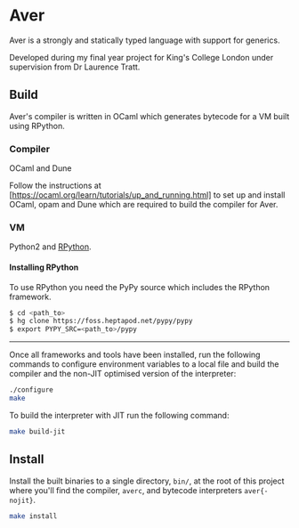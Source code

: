 # Aver

Aver is a strongly and statically typed language with support for generics.

Developed during my final year project for King's College London under supervision from Dr Laurence Tratt.

## Build

Aver's compiler is written in OCaml which generates bytecode for a VM built using RPython.

### Compiler

OCaml and Dune

Follow the instructions at [https://ocaml.org/learn/tutorials/up_and_running.html] to set up and install OCaml, opam and Dune which are required to build the compiler for Aver.

### VM

Python2 and [RPython](https://rpython.readthedocs.io/en/latest/).

#### Installing RPython

To use RPython you need the PyPy source which includes the RPython framework.

```bash
$ cd <path_to>
$ hg clone https://foss.heptapod.net/pypy/pypy
$ export PYPY_SRC=<path_to>/pypy
```

---

Once all frameworks and tools have been installed, run the following commands to configure environment variables to a local file and build the compiler and the non-JIT optimised version of the interpreter:

```bash
./configure
make
```

To build the interpreter with JIT run the following command:

```bash
make build-jit
```

## Install

Install the built binaries to a single directory, `bin/`, at the root of this project where you'll find the compiler, `averc`, and bytecode interpreters `aver{-nojit}`.

```bash
make install
```
